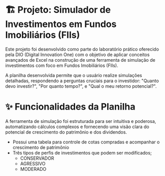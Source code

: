 # 🏗️ Projeto: Simulador de Investimentos em Fundos Imobiliários (FIIs)

Este projeto foi desenvolvido como parte do laboratório prático oferecido pela DIO (Digital Innovation One) com o objetivo de aplicar conceitos avançados de Excel na construção de uma ferramenta de simulação de investimentos com foco em Fundos Imobiliários (FIIs).

A planilha desenvolvida permite que o usuário realize simulações detalhadas, respondendo a perguntas cruciais para o investidor: "Quanto devo investir?", "Por quanto tempo?", e "Qual o meu retorno potencial?".

# ✨ Funcionalidades da Planilha
A ferramenta de simulação foi estruturada para ser intuitiva e poderosa, automatizando cálculos complexos e fornecendo uma visão clara do potencial de crescimento do patrimônio e dos dividendos. 
- Possui uma tabela para controle de cotas compradas e acompanhar o crescimento de patrimônio
- Três tipos de perfis de investimentos que podem ser modificados;
  - CONSERVADOR
  - AGRESSIVO
  - MODERADO
